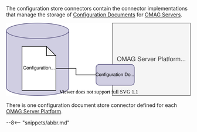 <!-- SPDX-License-Identifier: CC-BY-4.0 -->
<!-- Copyright Contributors to the ODPi Egeria project 2020. -->

The configuration store connectors contain the connector implementations that manage the storage of [Configuration Documents](/concepts/configuration-document) for [OMAG Servers](/concepts/configuration-document).

![Configuration Document Store Connector](/connectors/runtime/configuration-document-store-connector.svg)

There is one configuration document store connector defined for each [OMAG Server Platform](/concepts/omag-server-platform).

--8<-- "snippets/abbr.md"

